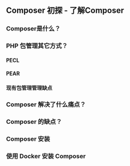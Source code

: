 ## Composer 初探 - 了解Composer

### Composer是什么？

### PHP 包管理其它方式？

#### PECL

#### PEAR

#### 现有包管理管理缺点

### Composer 解决了什么痛点？

### Composer 的缺点？

### Composer 安装

### 使用 Docker 安装 Composer